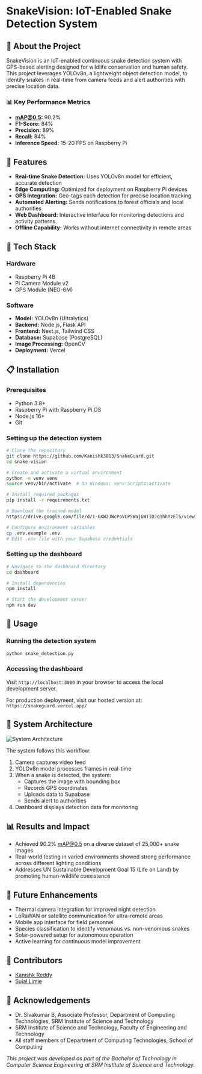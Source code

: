 # SnakeVision: IoT-Enabled Snake Detection System


## 🐍 About the Project

SnakeVision is an IoT-enabled continuous snake detection system with GPS-based alerting designed for wildlife conservation and human safety. This project leverages YOLOv8n, a lightweight object detection model, to identify snakes in real-time from camera feeds and alert authorities with precise location data.

### 📊 Key Performance Metrics

- **mAP@0.5:** 90.2%
- **F1-Score:** 84%
- **Precision:** 89% 
- **Recall:** 84%
- **Inference Speed:** 15-20 FPS on Raspberry Pi

## 🎯 Features

- **Real-time Snake Detection:** Uses YOLOv8n model for efficient, accurate detection
- **Edge Computing:** Optimized for deployment on Raspberry Pi devices
- **GPS Integration:** Geo-tags each detection for precise location tracking
- **Automated Alerting:** Sends notifications to forest officials and local authorities
- **Web Dashboard:** Interactive interface for monitoring detections and activity patterns
- **Offline Capability:** Works without internet connectivity in remote areas

## 🔧 Tech Stack

### Hardware
- Raspberry Pi 4B
- Pi Camera Module v2
- GPS Module (NEO-6M)

### Software
- **Model:** YOLOv8n (Ultralytics)
- **Backend:** Node.js, Flask API
- **Frontend:** Next.js, Tailwind CSS
- **Database:** Supabase (PostgreSQL)
- **Image Processing:** OpenCV
- **Deployment:** Vercel

## 📋 Installation

### Prerequisites
- Python 3.8+
- Raspberry Pi with Raspberry Pi OS
- Node.js 16+
- Git

### Setting up the detection system

```bash
# Clone the repository
git clone https://github.com/Kanishk3813/SnakeGuard.git
cd snake-vision

# Create and activate a virtual environment
python -m venv venv
source venv/bin/activate  # On Windows: venv\Scripts\activate

# Install required packages
pip install -r requirements.txt

# Download the trained model
https://drive.google.com/file/d/1-GXW2JWcPoVCP5WajGWTiDJq1hhYzElS/view?usp=sharing

# Configure environment variables
cp .env.example .env
# Edit .env file with your Supabase credentials
```

### Setting up the dashboard

```bash
# Navigate to the dashboard directory
cd dashboard

# Install dependencies
npm install

# Start the development server
npm run dev
```

## 🚀 Usage

### Running the detection system

```bash
python snake_detection.py
```

### Accessing the dashboard
Visit `http://localhost:3000` in your browser to access the local development server.

For production deployment, visit our hosted version at: `https://snakeguard.vercel.app/`

## 🔄 System Architecture

![System Architecture](/Architecture_Snake.png)

The system follows this workflow:
1. Camera captures video feed
2. YOLOv8n model processes frames in real-time
3. When a snake is detected, the system:
   - Captures the image with bounding box
   - Records GPS coordinates
   - Uploads data to Supabase
   - Sends alert to authorities
4. Dashboard displays detection data for monitoring

## 📊 Results and Impact

- Achieved 90.2% mAP@0.5 on a diverse dataset of 25,000+ snake images
- Real-world testing in varied environments showed strong performance across different lighting conditions
- Addresses UN Sustainable Development Goal 15 (Life on Land) by promoting human-wildlife coexistence

## 🔮 Future Enhancements

- Thermal camera integration for improved night detection
- LoRaWAN or satellite communication for ultra-remote areas
- Mobile app interface for field personnel
- Species classification to identify venomous vs. non-venomous snakes
- Solar-powered setup for autonomous operation
- Active learning for continuous model improvement

## 👥 Contributors

- [Kanishk Reddy](https://github.com/Kanishk3813) 
- [Sujal Limje](https://github.com/sujallimje)

## 🙏 Acknowledgements

- Dr. Sivakumar B, Associate Professor, Department of Computing Technologies, SRM Institute of Science and Technology
- SRM Institute of Science and Technology, Faculty of Engineering and Technology
- All staff members of Department of Computing Technologies, School of Computing


*This project was developed as part of the Bachelor of Technology in Computer Science Engineering at SRM Institute of Science and Technology.*